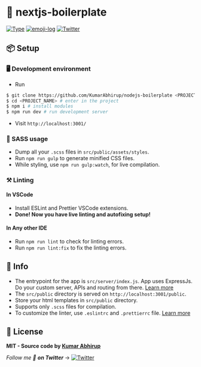 # 🍛 nextjs-boilerplate

[![Type](https://img.shields.io/badge/type-boilerplate-yellow.svg?style=flat-square)](https://github.com/KumarAbhirup/nodejs-boilerplate)
[![emoji-log](https://cdn.rawgit.com/ahmadawais/stuff/ca97874/emoji-log/flat.svg)](https://github.com/ahmadawais/Emoji-Log/)
[![Twitter](https://img.shields.io/twitter/follow/kumar_abhirup.svg?style=social&label=@kumar_abhirup)](https://twitter.com/kumar_abhirup/)

## 📦 Setup

### 🖥️ Development environment

- Run

```bash
$ git clone https://github.com/KumarAbhirup/nodejs-boilerplate <PROJECT_NAME> # to clone project
$ cd <PROJECT_NAME> # enter in the project
$ npm i # install modules
$ npm run dev # run development server
```

- Visit `http://localhost:3001/`

### 🎷 SASS usage

- Dump all your `.scss` files in `src/public/assets/styles`.
- Run `npm run gulp` to generate minified CSS files.
- While styling, use `npm run gulp:watch`, for live compilation.

### ⚒️ Linting

#### In VSCode

- Install ESLint and Prettier VSCode extensions.
- **Done! Now you have live linting and autofixing setup!**

#### In Any other IDE

- Run `npm run lint` to check for linting errors.
- Run `npm run lint:fix` to fix the linting errors.

## 🦄 Info

- The entrypoint for the app is `src/server/index.js`. App uses ExpressJs. Do your custom server, APIs and routing from there. [Learn more](https://expressjs.com)
- The `src/public` directory is served on `http://localhost:3001/public`.
- Store your html templates in `src/public` directory.
- Supports only `.scss` files for compilation.
- To customize the linter, use `.eslintrc` and `.prettierrc` file. [Learn more](https://eslint.org)

## 📝 License

**MIT - Source code by [Kumar Abhirup](https://kumar.now.sh)**

_Follow me 👋 **on Twitter**_ →   [![Twitter](https://img.shields.io/twitter/follow/kumar_abhirup.svg?style=social&label=@kumar_abhirup)](https://twitter.com/kumar_abhirup/)
